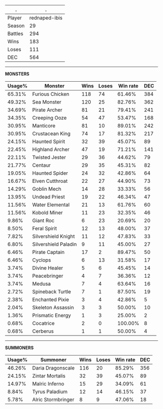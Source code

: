 .|.
|-|-
Player|rednaped-ibis
Season|29
Battles|294
Wins|183
Loses|111
DEC|564

---
**MONSTERS**

Usage%|Monster|Wins|Loses|Win rate|DEC|
-|-|-|-|-|-|
65.31%|Furious Chicken|118|74|61.46%|384|
49.32%|Sea Monster|120|25|82.76%|362|
34.69%|Pirate Archer|81|21|79.41%|241|
34.35%|Creeping Ooze|54|47|53.47%|168|
30.95%|Manticore|81|10|89.01%|242|
30.95%|Crustacean King|74|17|81.32%|217|
24.15%|Haunted Spirit|32|39|45.07%|89|
22.45%|Highland Archer|47|19|71.21%|141|
22.11%|Twisted Jester|29|36|44.62%|79|
21.77%|Centaur|29|35|45.31%|82|
19.05%|Haunted Spider|24|32|42.86%|64|
16.67%|Elven Cutthroat|22|27|44.90%|73|
14.29%|Goblin Mech|14|28|33.33%|56|
13.95%|Undead Priest|19|22|46.34%|47|
11.56%|Water Elemental|21|13|61.76%|60|
11.56%|Kobold Miner|11|23|32.35%|46|
9.86%|Giant Roc|6|23|20.69%|20|
8.50%|Feral Spirit|12|13|48.00%|37|
7.82%|Silvershield Knight|11|12|47.83%|33|
6.80%|Silvershield Paladin|9|11|45.00%|27|
6.46%|Pirate Captain|17|2|89.47%|50|
6.46%|Cyclops|6|13|31.58%|17|
3.74%|Divine Healer|5|6|45.45%|14|
3.74%|Peacebringer|4|7|36.36%|12|
3.74%|Medusa|7|4|63.64%|16|
2.72%|Spineback Turtle|7|1|87.50%|19|
2.38%|Enchanted Pixie|3|4|42.86%|5|
2.04%|Skeleton Assassin|3|3|50.00%|10|
1.36%|Prismatic Energy|1|3|25.00%|2|
0.68%|Cocatrice|2|0|100.00%|8|
0.68%|Cerberus|1|1|50.00%|4|

---
**SUMMONERS**

Usage%|Summoner|Wins|Loses|Win rate|DEC|
-|-|-|-|-|-|
46.26%|Daria Dragonscale|116|20|85.29%|356|
24.15%|Zintar Mortalis|32|39|45.07%|89|
14.97%|Malric Inferno|15|29|34.09%|61|
8.84%|Tyrus Paladium|12|14|46.15%|37|
5.78%|Alric Stormbringer|8|9|47.06%|18|
